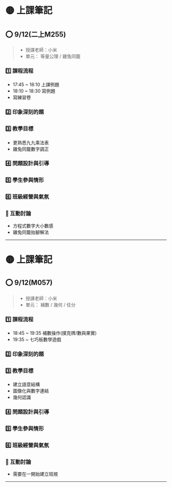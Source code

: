 # 🟡 上課筆記

## ⭕ 9/12(二上M255)

> - 授課老師：小米
> - 單元： 等量公理 / 雞兔同籠

### 1️⃣ 課程流程

- 17:45 ~ 18:10 上課例題
- 18:10 ~ 18:30 寫例題
- 寫練習卷

### 2️⃣ 印象深刻的題

### 3️⃣ 教學目標

- 更熟悉九九乘法表
- 雞兔同籠數字調正

### 4️⃣ 問題設計與引導

### 5️⃣ 學生參與情形

### 6️⃣ 班級經營與氣氛

### 🔦 互動討論

- 方程式數字大小數感
- 雞兔同籠抬腳解法

---

# 🟡 上課筆記

## ⭕ 9/12(M057)

> - 授課老師：小米
> - 單元： 補數 / 幾何 / 任分

### 1️⃣ 課程流程

- 18:45 ~ 19:35 補數操作(撲克牌/數與果實)
- 19:35 ~ 七巧板數學遊戲 

### 2️⃣ 印象深刻的題

### 3️⃣ 教學目標

- 建立語意結構
- 圖像化與數字連結
- 幾何認識

### 4️⃣ 問題設計與引導

### 5️⃣ 學生參與情形

### 6️⃣ 班級經營與氣氛

### 🔦 互動討論

- 需要在一開始建立班規

---

